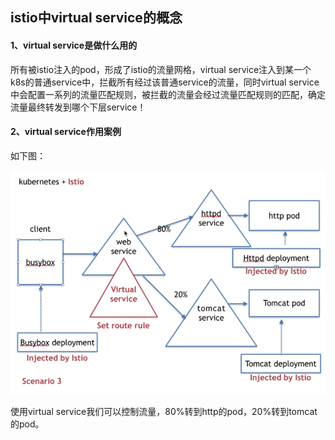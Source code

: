 ## istio中virtual service的概念



#### 1、virtual service是做什么用的

所有被istio注入的pod，形成了istio的流量网格，virtual service注入到某一个k8s的普通service中，拦截所有经过该普通service的流量，同时virtual service中会配置一系列的流量匹配规则，被拦截的流量会经过流量匹配规则的匹配，确定流量最终转发到哪个下层service！



#### 2、virtual service作用案例

如下图：

![avatar](../images/1.png)

使用virtual service我们可以控制流量，80%转到http的pod，20%转到tomcat的pod。